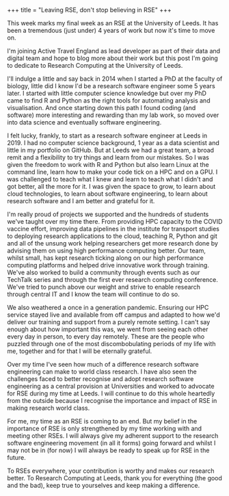 +++
title = "Leaving RSE, don't stop believing in RSE"
+++

This week marks my final week as an RSE at the University of Leeds. It has been
a tremendous (just under) 4 years of work but now it's time to move on.

I'm joining Active Travel England as lead developer as part of their data and
digital team and hope to blog more about their work but this post I'm going to
dedicate to Research Computing at the University of Leeds.

I'll indulge a little and say back in 2014 when I started a PhD at the faculty
of biology, little did I know I'd be a research software engineer some 5 years
later. I started with little computer science knowledge but over my PhD came to
find R and Python as the right tools for automating analysis and visualisation.
And once starting down this path I found coding (and software) more interesting
and rewarding than my lab work, so moved over into data science and eventually
software engineering.

I felt lucky, frankly, to start as a research software engineer at Leeds in
2019. I had no computer science background, 1 year as a data scientist and
little in my portfolio on GitHub. But at Leeds we had a great team, a broad
remit and a flexibility to try things and learn from our mistakes. So I was
given the freedom to work with R and Python but also learn Linux at the command
line, learn how to make your code tick on a HPC and on a GPU. I was challenged
to teach what I knew and learn to teach what I didn't and got better, all the
more for it. I was given the space to grow, to learn about cloud technologies,
to learn about software engineering, to learn about research software and I am
better and grateful for it.

I'm really proud of projects we supported and the hundreds of students we've
taught over my time there. From providing HPC capacity to the COVID vaccine
effort, improving data pipelines in the institute for transport studies to
deploying research applications to the cloud, teaching R, Python and git and all
of the unsung work helping researchers get more research done by advising them
on using high performance computing better. Our team, whilst small, has kept
research ticking along on our high performance computing platforms and helped
drive innovative work through training. We've also worked to build a community
through events such as our TechTalk series and through the first ever research
computing conference. We've tried to punch above our weight and strive to enable
research through central IT and I know the team will continue to do so. 

We also weathered a once in a generation pandemic. Ensuring our HPC service
stayed live and available from off campus and adapted to how we'd deliver our
training and support from a purely remote setting. I can't say enough about how
important this was, we went from seeing each other every day in person, to every
day remotely. These are the people who puzzled through one of the most
discombobulating periods of my life with me, together and for that I will be
eternally grateful.  

Over my time I've seen how much of a difference research software engineering
can make to world class research. I have also seen the challenges faced to
better recognise and adopt research software engineering as a central provision
at Universities and worked to advocate for RSE during my time at Leeds. I will
continue to do this whole heartedly from the outside because I recognise the
importance and impact of RSE in making research world class.  

For me, my time as an RSE is coming to an end. But my belief in the importance
of RSE is only strengthened by my time working with and meeting other RSEs. I will
always give my adherent support to the research software engineering movement
(in all it forms) going forward and whilst I may not be in (for now) I will
always be ready to speak up for RSE in the future.  

To RSEs everywhere, your contribution is worthy and makes our research better.
To Research Computing at Leeds, thank you for everything (the good and the bad),
keep true to yourselves and keep making a difference.  
